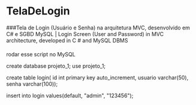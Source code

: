# TelaDeLogin
###Tela de Login (Usuário e Senha) na arquitetura MVC, desenvolvido em C# e SGBD MySQL | Login Screen (User and Password) in MVC architecture, developed in C # and MySQL DBMS
####
rodar esse script no MySQL

create database projeto_1;
use projeto_1;
 
create table login(
id int primary key auto_increment,
usuario varchar(50),
senha varchar(100));
 
insert into login values(default, "admin", "123456");

